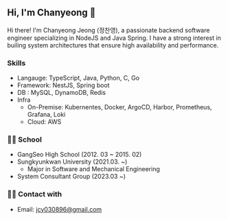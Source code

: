 ## Hi, I'm Chanyeong 🤗
Hi there! I'm Chanyeong Jeong (정찬영), a passionate backend software engineer specializing in NodeJS and Java Spring. I have a strong interest in builing system architectures that ensure high availability and performance.

### Skills
- Langauge: TypeScript, Java, Python, C, Go
- Framework: NestJS, Spring boot
- DB : MySQL, DynamoDB, Redis
- Infra 
  - On-Premise: Kubernentes, Docker, ArgoCD, Harbor, Prometheus, Grafana, Loki 
  - Cloud: AWS 

### 🧑‍💻 School 
- GangSeo High School (2012. 03 ~ 2015. 02)   
- Sungkyunkwan University (2021.03. ~)
  - Major in Software and Mechanical Engineering
- System Consultant Group (2023.03 ~)

### 🙋‍♂️ Contact with 
- Email: jcy030896@gmail.com
